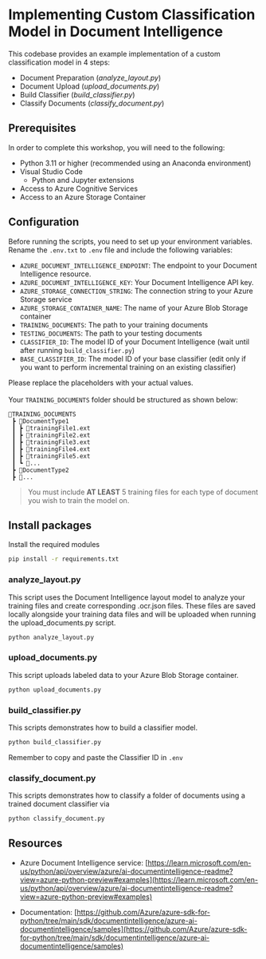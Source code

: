 # Implementing Custom Classification Model in Document Intelligence

This codebase provides an example implementation of a custom classification model in 4 steps:

- Document Preparation (_analyze_layout.py_)
- Document Upload (_upload_documents.py_)
- Build Classifier (_build_classifier.py_)
- Classify Documents (_classify_document.py_)

## Prerequisites

In order to complete this workshop, you will need to the following:

- Python 3.11 or higher (recommended using an Anaconda environment)
- Visual Studio Code
  - Python and Jupyter extensions
- Access to Azure Cognitive Services
- Access to an Azure Storage Container

## Configuration

Before running the scripts, you need to set up your environment variables. Rename the `.env.txt` to `.env` file and include the following variables:

- `AZURE_DOCUMENT_INTELLIGENCE_ENDPOINT`: The endpoint to your Document Intelligence resource.
- `AZURE_DOCUMENT_INTELLIGENCE_KEY`: Your Document Intelligence API key.
- `AZURE_STORAGE_CONNECTION_STRING`: The connection string to your Azure Storage service
- `AZURE_STORAGE_CONTAINER_NAME`: The name of your Azure Blob Storage container
- `TRAINING_DOCUMENTS`: The path to your training documents
- `TESTING_DOCUMENTS`: The path to your testing documents
- `CLASSIFIER_ID`: The model ID of your Document Intelligence (wait until after running ```build_classifier.py```)
- `BASE_CLASSIFIER_ID`: The model ID of your base classifier (edit only if you want to perform incremental training on an existing classifier)

Please replace the placeholders with your actual values.  
<br/>
Your `TRAINING_DOCUMENTS` folder should be structured as shown below:
```
📂TRAINING_DOCUMENTS
 ┣ 📂DocumentType1
 ┃ ┣ 📜trainingFile1.ext
 ┃ ┣ 📜trainingFile2.ext
 ┃ ┣ 📜trainingFile3.ext
 ┃ ┣ 📜trainingFile4.ext
 ┃ ┣ 📜trainingFile5.ext
 ┃ ┗ 📜...
 ┣ 📂DocumentType2
 ┣ 📂...
```
> You must include **AT LEAST** 5 training files for each type of document you wish to train the model on.

## Install packages

Install the required modules
```bash
pip install -r requirements.txt
```

### analyze_layout.py

This script uses the Document Intelligence layout model to analyze your training files and create corresponding .ocr.json files.
These files are saved locally alongside your training data files and will be uploaded when running the upload_documents.py script.

```bash
python analyze_layout.py
```

### upload_documents.py

This script uploads labeled data to your Azure Blob Storage container.

```bash
python upload_documents.py
```

### build_classifier.py

This scripts demonstrates how to build a classifier model.

```bash
python build_classifier.py
```

Remember to copy and paste the Classifier ID in ```.env```

### classify_document.py

This scripts demonstrates how to classify a folder of documents using a trained document classifier via 

```bash
python classify_document.py
```

## Resources
- Azure Document Intelligence service: [https://learn.microsoft.com/en-us/python/api/overview/azure/ai-documentintelligence-readme?view=azure-python-preview#examples](https://learn.microsoft.com/en-us/python/api/overview/azure/ai-documentintelligence-readme?view=azure-python-preview#examples)

- Documentation: [https://github.com/Azure/azure-sdk-for-python/tree/main/sdk/documentintelligence/azure-ai-documentintelligence/samples](https://github.com/Azure/azure-sdk-for-python/tree/main/sdk/documentintelligence/azure-ai-documentintelligence/samples)
